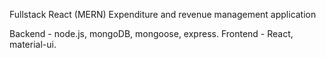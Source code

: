 Fullstack React (MERN) Expenditure and revenue management application

Backend - node.js, mongoDB, mongoose, express.
Frontend - React, material-ui.

